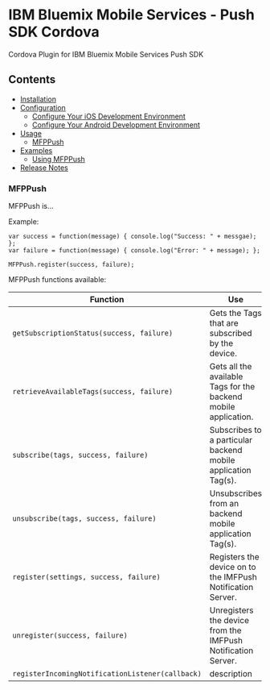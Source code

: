 # IBM Bluemix Mobile Services - Push SDK Cordova

Cordova Plugin for IBM Bluemix Mobile Services Push SDK

## Contents
- <a href="#installation">Installation</a>
- <a href="#configuration">Configuration</a>
    - <a href="#configure-ios">Configure Your iOS Development Environment</a>
    - <a href="#configure-android">Configure Your Android Development Environment</a>
- <a href="#usage">Usage</a>
    - <a href="#mfppush">MFPPush</a>
- <a href="#examples">Examples</a> 
    - <a href="#using-mfppush">Using MFPPush</a>
- <a href="#release-notes">Release Notes</a> 

<h3 id="mfppush">MFPPush</h3>

MFPPush is... 

Example:

    var success = function(message) { console.log("Success: " + messgae); };
    var failure = function(message) { console.log("Error: " + message); };
    
    MFPPush.register(success, failure);
    

MFPPush functions available:

Function | Use
--- | ---
`getSubscriptionStatus(success, failure)` | Gets the Tags that are subscribed by the device.
`retrieveAvailableTags(success, failure)` | Gets all the available Tags for the backend mobile application.
`subscribe(tags, success, failure)` | Subscribes to a particular backend mobile application Tag(s).
`unsubscribe(tags, success, failure)` | Unsubscribes from an backend mobile application Tag(s).
`register(settings, success, failure)` | Registers the device on to the IMFPush Notification Server.
`unregister(success, failure)` | Unregisters the device from the IMFPush Notification Server.
`registerIncomingNotificationListener(callback)` | description

